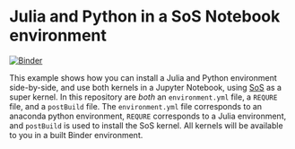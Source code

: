# Julia and Python in a SoS Notebook environment

[![Binder](http://mybinder.org/badge.svg)](http://beta.mybinder.org/v2/gh/binder-examples/jupyter-sos/master)

This example shows how you can install a Julia and Python environment side-by-side, and use
both kernels in a Jupyter Notebook, using [SoS](https://vatlab.github.io/sos-docs) as a super kernel. In this repository are
*both* an `environment.yml` file, a `REQURE` file, and a `postBuild` file. The `environment.yml` file
corresponds to an anaconda python environment, `REQURE` corresponds to a Julia environment, and
`postBuild` is used to install the SoS kernel. All kernels will be available to you in a built Binder
environment.
